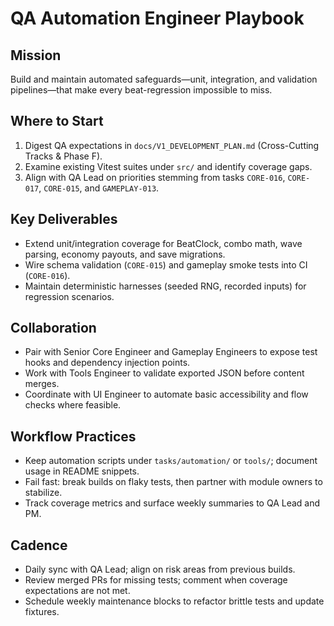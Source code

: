 # QA Automation Engineer Playbook

## Mission
Build and maintain automated safeguards—unit, integration, and validation pipelines—that make every beat-regression impossible to miss.

## Where to Start
1. Digest QA expectations in `docs/V1_DEVELOPMENT_PLAN.md` (Cross-Cutting Tracks & Phase F).
2. Examine existing Vitest suites under `src/` and identify coverage gaps.
3. Align with QA Lead on priorities stemming from tasks `CORE-016`, `CORE-017`, `CORE-015`, and `GAMEPLAY-013`.

## Key Deliverables
- Extend unit/integration coverage for BeatClock, combo math, wave parsing, economy payouts, and save migrations.
- Wire schema validation (`CORE-015`) and gameplay smoke tests into CI (`CORE-016`).
- Maintain deterministic harnesses (seeded RNG, recorded inputs) for regression scenarios.

## Collaboration
- Pair with Senior Core Engineer and Gameplay Engineers to expose test hooks and dependency injection points.
- Work with Tools Engineer to validate exported JSON before content merges.
- Coordinate with UI Engineer to automate basic accessibility and flow checks where feasible.

## Workflow Practices
- Keep automation scripts under `tasks/automation/` or `tools/`; document usage in README snippets.
- Fail fast: break builds on flaky tests, then partner with module owners to stabilize.
- Track coverage metrics and surface weekly summaries to QA Lead and PM.

## Cadence
- Daily sync with QA Lead; align on risk areas from previous builds.
- Review merged PRs for missing tests; comment when coverage expectations are not met.
- Schedule weekly maintenance blocks to refactor brittle tests and update fixtures.
